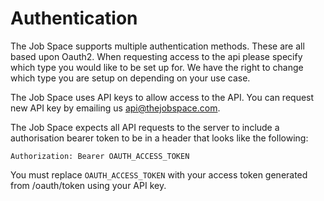 # Authentication

The Job Space supports multiple authentication methods. These are all based upon Oauth2. When requesting access to the api please specify which
type you would like to be set up for. We have the right to change which type you are setup on depending on your use case.

The Job Space uses API keys to allow access to the API. You can request new API key by emailing us api@thejobspace.com.

The Job Space expects all API requests to the server to include a authorisation bearer token to be in a header that looks like the following:

`Authorization: Bearer OAUTH_ACCESS_TOKEN`

<aside class="notice">
You must replace <code>OAUTH_ACCESS_TOKEN</code> with your access token generated from /oauth/token using your API key.
</aside>
